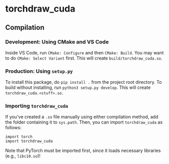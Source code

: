 # torchdraw_cuda

## Compilation

### Development: Using CMake and VS Code

Inside VS Code, run `CMake: Configure` and then `CMake: Build`. You may want to do `CMake: Select Variant` first. This will create `build/torchdraw_cuda.so`.

### Production: Using `setup.py`

To install this package, do `pip install .` from the project root directory. To build without installing, run `python3 setup.py develop`. This will create `torchdraw_cuda.<stuff>.so`.

### Importing `torchdraw_cuda`

If you've created a `.so` file manually using either compilation method, add the folder containing it to `sys.path`. Then, you can import `torchdraw_cuda` as follows:

```
import torch
import torchdraw_cuda
```

Note that PyTorch must be imported first, since it loads necessary libraries (e.g., `libc10.so`)!
